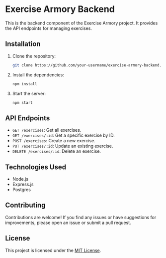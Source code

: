 # Exercise Armory Backend

This is the backend component of the Exercise Armory project. It provides the API endpoints for managing exercises.

## Installation

1. Clone the repository:

    ```bash
    git clone https://github.com/your-username/exercise-armory-backend.git
    ```

2. Install the dependencies:

    ```bash
    npm install
    ```

3. Start the server:

    ```bash
    npm start
    ```

## API Endpoints

- `GET /exercises`: Get all exercises.
- `GET /exercises/:id`: Get a specific exercise by ID.
- `POST /exercises`: Create a new exercise.
- `PUT /exercises/:id`: Update an existing exercise.
- `DELETE /exercises/:id`: Delete an exercise.

## Technologies Used

- Node.js
- Express.js
- Postgres

## Contributing

Contributions are welcome! If you find any issues or have suggestions for improvements, please open an issue or submit a pull request.

## License

This project is licensed under the [MIT License](LICENSE).